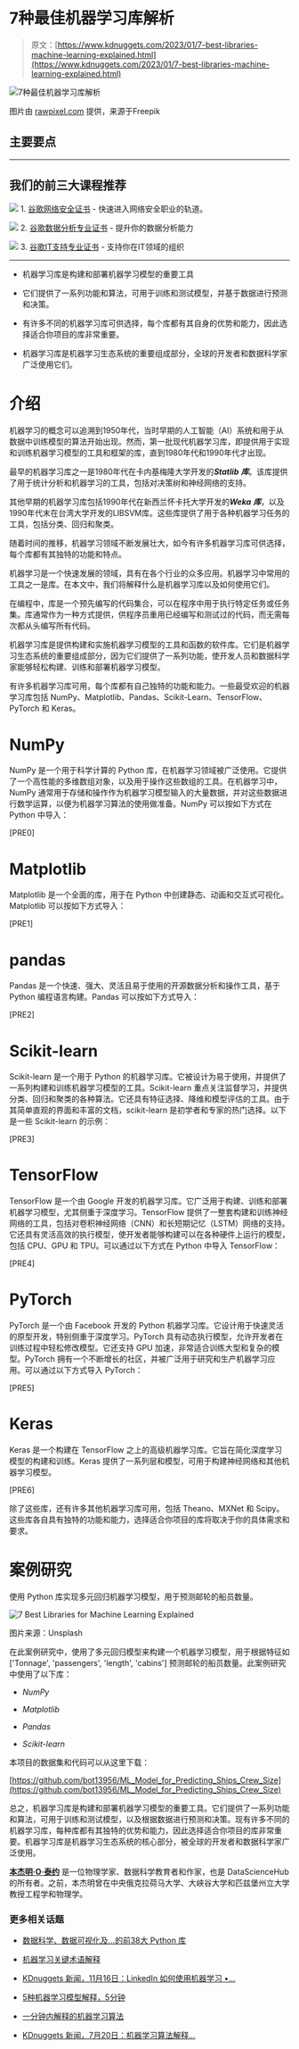 # 7种最佳机器学习库解析

> 原文：[https://www.kdnuggets.com/2023/01/7-best-libraries-machine-learning-explained.html](https://www.kdnuggets.com/2023/01/7-best-libraries-machine-learning-explained.html)

![7种最佳机器学习库解析](../Images/f5c7920da06d0ca5a874e5557e0ed223.png)

图片由 [rawpixel.com](https://www.freepik.com/free-photo/ai-technology-brain-background-digital-transformation-concept_17164388.htm#query=machine%20learning&position=4&from_view=search&track=sph) 提供，来源于Freepik

## 主要要点

* * *

## 我们的前三大课程推荐

![](../Images/0244c01ba9267c002ef39d4907e0b8fb.png) 1\. [谷歌网络安全证书](https://www.kdnuggets.com/google-cybersecurity) - 快速进入网络安全职业的轨道。

![](../Images/e225c49c3c91745821c8c0368bf04711.png) 2\. [谷歌数据分析专业证书](https://www.kdnuggets.com/google-data-analytics) - 提升你的数据分析能力

![](../Images/0244c01ba9267c002ef39d4907e0b8fb.png) 3\. [谷歌IT支持专业证书](https://www.kdnuggets.com/google-itsupport) - 支持你在IT领域的组织

* * *

+   机器学习库是构建和部署机器学习模型的重要工具

+   它们提供了一系列功能和算法，可用于训练和测试模型，并基于数据进行预测和决策。

+   有许多不同的机器学习库可供选择，每个库都有其自身的优势和能力，因此选择适合你项目的库非常重要。

+   机器学习库是机器学习生态系统的重要组成部分，全球的开发者和数据科学家广泛使用它们。

# 介绍

机器学习的概念可以追溯到1950年代，当时早期的人工智能（AI）系统和用于从数据中训练模型的算法开始出现。然而，第一批现代机器学习库，即提供用于实现和训练机器学习模型的工具和框架的库，直到1980年代和1990年代才出现。

最早的机器学习库之一是1980年代在卡内基梅隆大学开发的***Statlib*** ***库***。该库提供了用于统计分析和机器学习的工具，包括对决策树和神经网络的支持。

其他早期的机器学习库包括1990年代在新西兰怀卡托大学开发的***Weka*** ***库***，以及1990年代末在台湾大学开发的LIBSVM库。这些库提供了用于各种机器学习任务的工具，包括分类、回归和聚类。

随着时间的推移，机器学习领域不断发展壮大，如今有许多机器学习库可供选择，每个库都有其独特的功能和特点。

机器学习是一个快速发展的领域，具有在各个行业的众多应用。机器学习中常用的工具之一是库。在本文中，我们将解释什么是机器学习库以及如何使用它们。

在编程中，库是一个预先编写的代码集合，可以在程序中用于执行特定任务或任务集。库通常作为一种方式提供，供程序员重用已经编写和测试过的代码，而无需每次都从头编写所有代码。

机器学习库是提供构建和实施机器学习模型的工具和函数的软件库。它们是机器学习生态系统的重要组成部分，因为它们提供了一系列功能，使开发人员和数据科学家能够轻松构建、训练和部署机器学习模型。

有许多机器学习库可用，每个库都有自己独特的功能和能力。一些最受欢迎的机器学习库包括 NumPy、Matplotlib、Pandas、Scikit-Learn、TensorFlow、PyTorch 和 Keras。

# NumPy

NumPy 是一个用于科学计算的 Python 库，在机器学习领域被广泛使用。它提供了一个高性能的多维数组对象，以及用于操作这些数组的工具。在机器学习中，NumPy 通常用于存储和操作作为机器学习模型输入的大量数据，并对这些数据进行数学运算，以便为机器学习算法的使用做准备。NumPy 可以按如下方式在 Python 中导入：

[PRE0]

# Matplotlib

Matplotlib 是一个全面的库，用于在 Python 中创建静态、动画和交互式可视化。Matplotlib 可以按如下方式导入：

[PRE1]

# pandas

Pandas 是一个快速、强大、灵活且易于使用的开源数据分析和操作工具，基于 Python 编程语言构建。Pandas 可以按如下方式导入：

[PRE2]

# Scikit-learn

Scikit-learn 是一个用于 Python 的机器学习库。它被设计为易于使用，并提供了一系列构建和训练机器学习模型的工具。Scikit-learn 重点关注监督学习，并提供分类、回归和聚类的各种算法。它还具有特征选择、降维和模型评估的工具。由于其简单直观的界面和丰富的文档，scikit-learn 是初学者和专家的热门选择。以下是一些 Scikit-learn 的示例：

[PRE3]

# TensorFlow

TensorFlow 是一个由 Google 开发的机器学习库。它广泛用于构建、训练和部署机器学习模型，尤其侧重于深度学习。TensorFlow 提供了一整套构建和训练神经网络的工具，包括对卷积神经网络（CNN）和长短期记忆（LSTM）网络的支持。它还具有灵活高效的执行模型，使开发者能够构建可以在各种硬件上运行的模型，包括 CPU、GPU 和 TPU。可以通过以下方式在 Python 中导入 TensorFlow：

[PRE4]

# PyTorch

PyTorch 是一个由 Facebook 开发的 Python 机器学习库。它设计用于快速灵活的原型开发，特别侧重于深度学习。PyTorch 具有动态执行模型，允许开发者在训练过程中轻松修改模型。它还支持 GPU 加速，非常适合训练大型和复杂的模型。PyTorch 拥有一个不断增长的社区，并被广泛用于研究和生产机器学习应用。可以通过以下方式导入 PyTorch：

[PRE5]

# Keras

Keras 是一个构建在 TensorFlow 之上的高级机器学习库。它旨在简化深度学习模型的构建和训练。Keras 提供了一系列层和模型，可用于构建神经网络和其他机器学习模型。

[PRE6]

除了这些库，还有许多其他机器学习库可用，包括 Theano、MXNet 和 Scipy。这些库各自具有独特的功能和能力，选择适合你项目的库将取决于你的具体需求和要求。

# 案例研究

使用 Python 库实现多元回归机器学习模型，用于预测邮轮的船员数量。

![7 Best Libraries for Machine Learning Explained](../Images/844ec33b9b7e4dba2af762db8241e359.png)

图片来源：Unsplash

在此案例研究中，使用了多元回归模型来构建一个机器学习模型，用于根据特征如 ['Tonnage', 'passengers', 'length', 'cabins'] 预测邮轮的船员数量。此案例研究中使用了以下库：

+   *NumPy*

+   *Matplotlib*

+   *Pandas*

+   *Scikit-learn*

本项目的数据集和代码可以从这里下载：

[https://github.com/bot13956/ML_Model_for_Predicting_Ships_Crew_Size](https://github.com/bot13956/ML_Model_for_Predicting_Ships_Crew_Size)

总之，机器学习库是构建和部署机器学习模型的重要工具。它们提供了一系列功能和算法，可用于训练和测试模型，以及根据数据进行预测和决策。现有许多不同的机器学习库，每种库都有其独特的优势和能力，因此选择适合你项目的库非常重要。机器学习库是机器学习生态系统的核心部分，被全球的开发者和数据科学家广泛使用。

**[本杰明·O·泰约](https://www.linkedin.com/in/benjamin-o-tayo-ph-d-a2717511/)** 是一位物理学家、数据科学教育者和作家，也是 DataScienceHub 的所有者。之前，本杰明曾在中央俄克拉荷马大学、大峡谷大学和匹兹堡州立大学教授工程学和物理学。

### 更多相关话题

+   [数据科学、数据可视化及…的前38大 Python 库](https://www.kdnuggets.com/2020/11/top-python-libraries-data-science-data-visualization-machine-learning.html)

+   [机器学习关键术语解释](https://www.kdnuggets.com/2016/05/machine-learning-key-terms-explained.html)

+   [KDnuggets 新闻，11月16日：LinkedIn 如何使用机器学习 •…](https://www.kdnuggets.com/2022/n45.html)

+   [5种机器学习模型解释，5分钟](https://www.kdnuggets.com/5-machine-learning-models-explained-in-5-minutes)

+   [一分钟内解释的机器学习算法](https://www.kdnuggets.com/2022/07/machine-learning-algorithms-explained-less-1-minute.html)

+   [KDnuggets 新闻，7月20日：机器学习算法解释…](https://www.kdnuggets.com/2022/n29.html)
